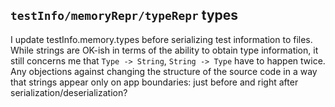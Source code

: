 ## ```testInfo/memoryRepr/typeRepr``` types
I update testInfo.memory.types before serializing test information to files.
While strings are OK-ish in terms of the ability to obtain type information, it still concerns me that
```Type -> String```, ```String -> Type``` have to happen twice.
Any objections against changing the structure of the source code in a way that strings appear only on app boundaries:
just before and right after serialization/deserialization?